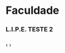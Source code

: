 # [](#header-1)Faculdade

### [](#header-3)L.I.P.E. TESTE 2


<html>
<body>
<link rel="stylesheet" href="css/blueimp-gallery.js">


<div id="blueimp-gallery-carousel" class="blueimp-gallery blueimp-gallery-carousel">
    <div class="slides"></div>
    <h3 class="A"></h3>
    <a class="prev">‹</a>
    <a class="next">›</a>
    <a class="play-pause"></a>
    <ol class="indicator"></ol>
</div>
<script>blueimp.Gallery(
    document.getElementById('links').getElementsByTagName('a'),
    {
        container: '#blueimp-gallery-carousel',
        carousel: true
    }
);
</script>




<script src="js/blueimp-gallery.js"></script>
</body>
</html>
